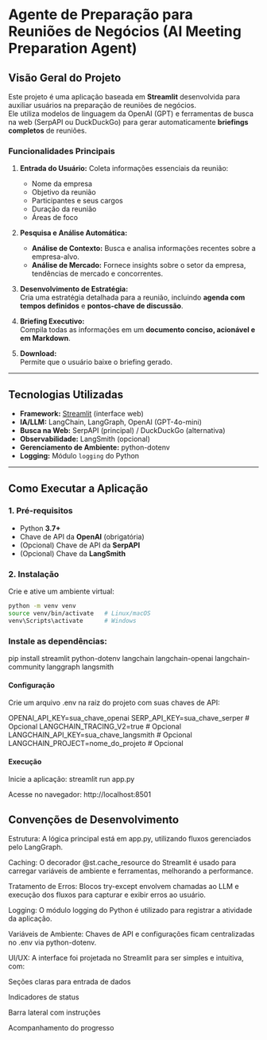# Agente de Preparação para Reuniões de Negócios (AI Meeting Preparation Agent)

## Visão Geral do Projeto

Este projeto é uma aplicação baseada em **Streamlit** desenvolvida para auxiliar usuários na preparação de reuniões de negócios.  
Ele utiliza modelos de linguagem da OpenAI (GPT) e ferramentas de busca na web (SerpAPI ou DuckDuckGo) para gerar automaticamente **briefings completos** de reuniões.

### Funcionalidades Principais

1. **Entrada do Usuário:** Coleta informações essenciais da reunião:
   - Nome da empresa
   - Objetivo da reunião
   - Participantes e seus cargos
   - Duração da reunião
   - Áreas de foco

2. **Pesquisa e Análise Automática:**
   - **Análise de Contexto:** Busca e analisa informações recentes sobre a empresa-alvo.
   - **Análise de Mercado:** Fornece insights sobre o setor da empresa, tendências de mercado e concorrentes.

3. **Desenvolvimento de Estratégia:**  
   Cria uma estratégia detalhada para a reunião, incluindo **agenda com tempos definidos** e **pontos-chave de discussão**.

4. **Briefing Executivo:**  
   Compila todas as informações em um **documento conciso, acionável e em Markdown**.

5. **Download:**  
   Permite que o usuário baixe o briefing gerado.

---

## Tecnologias Utilizadas

- **Framework:** [Streamlit](https://streamlit.io/) (interface web)
- **IA/LLM:** LangChain, LangGraph, OpenAI (GPT-4o-mini)
- **Busca na Web:** SerpAPI (principal) / DuckDuckGo (alternativa)
- **Observabilidade:** LangSmith (opcional)
- **Gerenciamento de Ambiente:** python-dotenv
- **Logging:** Módulo `logging` do Python

---

## Como Executar a Aplicação

### 1. Pré-requisitos

- Python **3.7+**
- Chave de API da **OpenAI** (obrigatória)
- (Opcional) Chave de API da **SerpAPI**
- (Opcional) Chave da **LangSmith**

### 2. Instalação

Crie e ative um ambiente virtual:

```bash
python -m venv venv
source venv/bin/activate   # Linux/macOS
venv\Scripts\activate      # Windows

```

### Instale as dependências:
pip install streamlit python-dotenv langchain langchain-openai langchain-community langgraph langsmith

#### Configuração

Crie um arquivo .env na raiz do projeto com suas chaves de API:

OPENAI_API_KEY=sua_chave_openai
SERP_API_KEY=sua_chave_serper   # Opcional
LANGCHAIN_TRACING_V2=true         # Opcional
LANGCHAIN_API_KEY=sua_chave_langsmith  # Opcional
LANGCHAIN_PROJECT=nome_do_projeto     # Opcional




#### Execução

Inicie a aplicação:
streamlit run app.py

Acesse no navegador: http://localhost:8501

## Convenções de Desenvolvimento

Estrutura:
A lógica principal está em app.py, utilizando fluxos gerenciados pelo LangGraph.

Caching:
O decorador @st.cache_resource do Streamlit é usado para carregar variáveis de ambiente e ferramentas, melhorando a performance.

Tratamento de Erros:
Blocos try-except envolvem chamadas ao LLM e execução dos fluxos para capturar e exibir erros ao usuário.

Logging:
O módulo logging do Python é utilizado para registrar a atividade da aplicação.

Variáveis de Ambiente:
Chaves de API e configurações ficam centralizadas no .env via python-dotenv.

UI/UX:
A interface foi projetada no Streamlit para ser simples e intuitiva, com:

Seções claras para entrada de dados

Indicadores de status

Barra lateral com instruções

Acompanhamento do progresso
